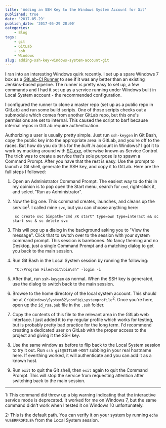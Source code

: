 ```yaml
---
title: 'Adding an SSH Key to the Windows System Account for Git'
published: true
date: '2017-05-29'
publish_date: '2017-05-29 20:00'
categories:
    - Blog
tags:
    - git
    - GitLab
    - ssh
    - Windows
slug: adding-ssh-key-windows-system-account-git
---
```


I ran into an interesting Windows quirk recently. I set up a spare Windows 7 box as a [GitLab-CI Runner](https://docs.gitlab.com/runner/) to see if it was any better than an existing Jenkins-based pipeline. The runner is pretty easy to set up, a few commands and I had it set up as a service running under Windows built in Local System account - the recommended configuration.

<!--more-->

I configured the runner to clone a master repo (set up as a public repo in GitLab) and run some build scripts. One of those scripts checks out a submodule which comes from another GitLab repo, but this one's permissions are set to internal. This caused the script to barf because internal repos in GitLab require authentication.

Authorizing a user is usually pretty simple. Just run `ssh-keygen` in Git Bash, copy the public key into the appropriate area in GitLab, and you're off to the races. But how do you do this for the _built in_ account in Windows? I got it to work by mucking around with [SC.exe](https://ss64.com/nt/sc.html), otherwise known as Service Control. The trick was to create a service that's sole purpose is to spawn a Command Prompt. After you have that the rest is easy. Use the prompt to launch a Git shell, generate the SSH key, and copy it to GitLab. Here are the full steps I followed:

1. Open an Administrator Command Prompt. The easiest way to do this in my opinion is to pop open the Start menu, search for `cmd`, right-click it, and select "Run as Administrator".
2. Now the big one. This command creates, launches, and cleans up the service<sup>[1](#footnote1)</sup>. I called mine `svc`, but you can choose anything here:

        sc create svc binpath="cmd /K start" type=own type=interact && sc start svc & sc delete svc
3. This will pop up a dialog in the background asking you to "View the message". Click that to switch over to the session with your system command prompt. This session is barebones. No fancy theming and no Desktop, just a single Command Prompt and a matching dialog to get you back to the main session.
4. Run Git Bash in the Local System session by running the following:
        
    
        "C:\Program Files\Git\bin\sh" -login -i
5. After that, run `ssh-keygen` as normal. When the SSH key is generated, use the dialog to switch back to the main session.
6. Browse to the home directory of the local system account. This should be at `C:\Windows\System32\config\systemprofile`<sup>[2](#footnote2)</sup>. Once you're here, open up the `id_rsa.pub` file in the `.ssh` folder.
7. Copy the contents of this file to the relevant area in the GitLab web interface. I just added it to my regular profile which works for testing, but is probably pretty bad practice for the long term. I'd recommend creating a dedicated user on GitLab with the proper access to the project and giving it the SSH key.
8. Use the same window as before to flip back to the Local System session to try it out. Run `ssh git@GITLAB-HOST` subbing in your real hostname here. If everthing worked, it will authenticate and you can add it as a known host.
9. Run `exit` to quit the Git shell, then `exit` again to quit the Command Prompt. This will stop the service from requesting attention after switching back to the main session.

---

<a name="footnote1">1</a>: This command did throw up a big warning indicating that the interactive service mode is deprecated. It worked for me on Windows 7, but the same command didn't work when I tested it on Windows 10 unfortunately.

<a name="footnote2">2</a>: This is the default path. You  can verify it on your system by running `echo %USERPROFILE%` from the Local System session.